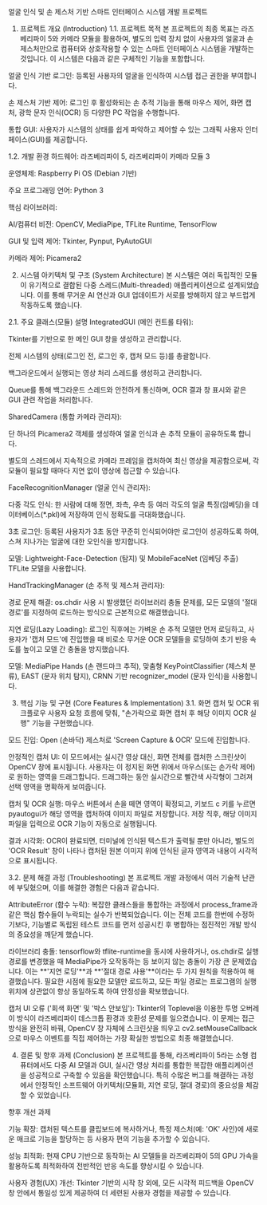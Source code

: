 얼굴 인식 및 손 제스처 기반 스마트 인터페이스 시스템 개발 프로젝트
1. 프로젝트 개요 (Introduction)
1.1. 프로젝트 목적
본 프로젝트의 최종 목표는 라즈베리파이 5와 카메라 모듈을 활용하여, 별도의 입력 장치 없이 사용자의 얼굴과 손 제스처만으로 컴퓨터와 상호작용할 수 있는 스마트 인터페이스 시스템을 개발하는 것입니다. 이 시스템은 다음과 같은 구체적인 기능을 포함합니다.

얼굴 인식 기반 로그인: 등록된 사용자의 얼굴을 인식하여 시스템 접근 권한을 부여합니다.

손 제스처 기반 제어: 로그인 후 활성화되는 손 추적 기능을 통해 마우스 제어, 화면 캡처, 광학 문자 인식(OCR) 등 다양한 PC 작업을 수행합니다.

통합 GUI: 사용자가 시스템의 상태를 쉽게 파악하고 제어할 수 있는 그래픽 사용자 인터페이스(GUI)를 제공합니다.

1.2. 개발 환경
하드웨어: 라즈베리파이 5, 라즈베리파이 카메라 모듈 3

운영체제: Raspberry Pi OS (Debian 기반)

주요 프로그래밍 언어: Python 3

핵심 라이브러리:

AI/컴퓨터 비전: OpenCV, MediaPipe, TFLite Runtime, TensorFlow

GUI 및 입력 제어: Tkinter, Pynput, PyAutoGUI

카메라 제어: Picamera2

2. 시스템 아키텍처 및 구조 (System Architecture)
본 시스템은 여러 독립적인 모듈이 유기적으로 결합된 다중 스레드(Multi-threaded) 애플리케이션으로 설계되었습니다. 이를 통해 무거운 AI 연산과 GUI 업데이트가 서로를 방해하지 않고 부드럽게 작동하도록 했습니다.

2.1. 주요 클래스(모듈) 설명
IntegratedGUI (메인 컨트롤 타워):

Tkinter를 기반으로 한 메인 GUI 창을 생성하고 관리합니다.

전체 시스템의 상태(로그인 전, 로그인 후, 캡처 모드 등)를 총괄합니다.

백그라운드에서 실행되는 영상 처리 스레드를 생성하고 관리합니다.

Queue를 통해 백그라운드 스레드와 안전하게 통신하며, OCR 결과 창 표시와 같은 GUI 관련 작업을 처리합니다.

SharedCamera (통합 카메라 관리자):

단 하나의 Picamera2 객체를 생성하여 얼굴 인식과 손 추적 모듈이 공유하도록 합니다.

별도의 스레드에서 지속적으로 카메라 프레임을 캡처하여 최신 영상을 제공함으로써, 각 모듈이 필요할 때마다 지연 없이 영상에 접근할 수 있습니다.

FaceRecognitionManager (얼굴 인식 관리자):

다중 각도 인식: 한 사람에 대해 정면, 좌측, 우측 등 여러 각도의 얼굴 특징(임베딩)을 데이터베이스(*.pkl)에 저장하여 인식 정확도를 극대화했습니다.

3초 로그인: 등록된 사용자가 3초 동안 꾸준히 인식되어야만 로그인이 성공하도록 하여, 스쳐 지나가는 얼굴에 대한 오인식을 방지합니다.

모델: Lightweight-Face-Detection (탐지) 및 MobileFaceNet (임베딩 추출) TFLite 모델을 사용합니다.

HandTrackingManager (손 추적 및 제스처 관리자):

경로 문제 해결: os.chdir 사용 시 발생했던 라이브러리 충돌 문제를, 모든 모델의 '절대 경로'를 지정하여 로드하는 방식으로 근본적으로 해결했습니다.

지연 로딩(Lazy Loading): 로그인 직후에는 가벼운 손 추적 모델만 먼저 로딩하고, 사용자가 '캡처 모드'에 진입했을 때 비로소 무거운 OCR 모델들을 로딩하여 초기 반응 속도를 높이고 모델 간 충돌을 방지했습니다.

모델: MediaPipe Hands (손 랜드마크 추적), 맞춤형 KeyPointClassifier (제스처 분류), EAST (문자 위치 탐지), CRNN 기반 recognizer_model (문자 인식)을 사용합니다.

3. 핵심 기능 및 구현 (Core Features & Implementation)
3.1. 화면 캡처 및 OCR 워크플로우
사용자 요청 흐름에 맞춰, "손가락으로 화면 캡처 후 해당 이미지 OCR 실행" 기능을 구현했습니다.

모드 진입: Open (손바닥) 제스처로 'Screen Capture & OCR' 모드에 진입합니다.

안정적인 캡처 UI: 이 모드에서는 실시간 영상 대신, 화면 전체를 캡처한 스크린샷이 OpenCV 창에 표시됩니다. 사용자는 이 정지된 화면 위에서 마우스(또는 손가락 제어)로 원하는 영역을 드래그합니다. 드래그하는 동안 실시간으로 빨간색 사각형이 그려져 선택 영역을 명확하게 보여줍니다.

캡처 및 OCR 실행: 마우스 버튼에서 손을 떼면 영역이 확정되고, 키보드 c 키를 누르면 pyautogui가 해당 영역을 캡처하여 이미지 파일로 저장합니다. 저장 직후, 해당 이미지 파일을 입력으로 OCR 기능이 자동으로 실행됩니다.

결과 시각화: OCR이 완료되면, 터미널에 인식된 텍스트가 출력될 뿐만 아니라, 별도의 'OCR Result' 창이 나타나 캡처된 원본 이미지 위에 인식된 글자 영역과 내용이 시각적으로 표시됩니다.

3.2. 문제 해결 과정 (Troubleshooting)
본 프로젝트 개발 과정에서 여러 기술적 난관에 부딪혔으며, 이를 해결한 경험은 다음과 같습니다.

AttributeError (함수 누락): 복잡한 클래스들을 통합하는 과정에서 process_frame과 같은 핵심 함수들이 누락되는 실수가 반복되었습니다. 이는 전체 코드를 한번에 수정하기보다, 기능별로 독립된 테스트 코드를 먼저 성공시킨 후 병합하는 점진적인 개발 방식의 중요성을 깨닫게 했습니다.

라이브러리 충돌: tensorflow와 tflite-runtime을 동시에 사용하거나, os.chdir로 실행 경로를 변경했을 때 MediaPipe가 오작동하는 등 보이지 않는 충돌이 가장 큰 문제였습니다. 이는 **'지연 로딩'**과 **'절대 경로 사용'**이라는 두 가지 원칙을 적용하여 해결했습니다. 필요한 시점에 필요한 모델만 로드하고, 모든 파일 경로는 프로그램의 실행 위치에 상관없이 항상 동일하도록 하여 안정성을 확보했습니다.

캡처 UI 오류 ('회색 화면' 및 '박스 안보임'): Tkinter의 Toplevel을 이용한 투명 오버레이 방식이 라즈베리파이 데스크톱 환경과 호환성 문제를 일으켰습니다. 이 문제는 접근 방식을 완전히 바꿔, OpenCV 창 자체에 스크린샷을 띄우고 cv2.setMouseCallback으로 마우스 이벤트를 직접 제어하는 가장 확실한 방법으로 최종 해결했습니다.

4. 결론 및 향후 과제 (Conclusion)
본 프로젝트를 통해, 라즈베리파이 5라는 소형 컴퓨터에서도 다중 AI 모델과 GUI, 실시간 영상 처리를 통합한 복잡한 애플리케이션을 성공적으로 구축할 수 있음을 확인했습니다. 특히 수많은 버그를 해결하는 과정에서 안정적인 소프트웨어 아키텍처(모듈화, 지연 로딩, 절대 경로)의 중요성을 체감할 수 있었습니다.

향후 개선 과제

기능 확장: 캡처된 텍스트를 클립보드에 복사하거나, 특정 제스처(예: 'OK' 사인)에 새로운 매크로 기능을 할당하는 등 사용자 편의 기능을 추가할 수 있습니다.

성능 최적화: 현재 CPU 기반으로 동작하는 AI 모델들을 라즈베리파이 5의 GPU 가속을 활용하도록 최적화하여 전반적인 반응 속도를 향상시킬 수 있습니다.

사용자 경험(UX) 개선: Tkinter 기반의 시작 창 외에, 모든 시각적 피드백을 OpenCV 창 안에서 통일성 있게 제공하여 더 세련된 사용자 경험을 제공할 수 있습니다.
